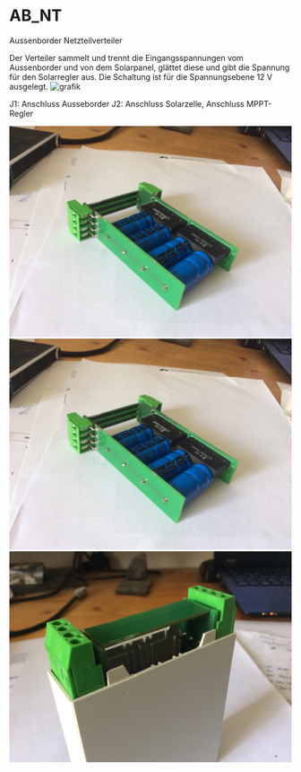 # AB_NT
Aussenborder Netzteilverteiler

Der Verteiler sammelt und trennt die Eingangsspannungen vom Aussenborder und von dem Solarpanel, glättet diese und gibt die Spannung für den Solarregler aus.
Die Schaltung ist für die Spannungsebene 12 V ausgelegt. 
![grafik](https://user-images.githubusercontent.com/17195231/169540587-189c22fa-56fe-4a53-9ba8-19d2e00dac81.png)

J1: Anschluss Ausseborder
J2: Anschluss Solarzelle, Anschluss MPPT-Regler

![grafik](https://github.com/gerryvel/AB_NT/blob/gerryvel-patch-1/photo_2022-05-20_15-44-02.jpg)
![grafik](https://github.com/gerryvel/AB_NT/blob/gerryvel-patch-1/photo_2022-05-20_15-44-02.jpg)
![grafik](https://github.com/gerryvel/AB_NT/blob/gerryvel-patch-1/photo_2022-05-20_15-44-13.jpg)
